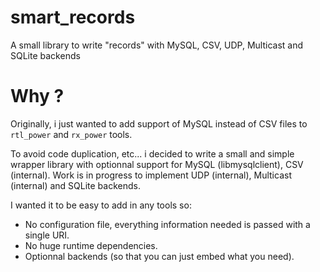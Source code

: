 # smart_records
A small library to write "records" with MySQL, CSV, UDP, Multicast and SQLite backends

# Why ?
Originally, i just wanted to add support of MySQL instead of CSV files to `rtl_power` and `rx_power` tools.

To avoid code duplication, etc... i decided to write a small and simple wrapper library with optionnal support for MySQL (libmysqlclient), CSV (internal).
Work is in progress to implement UDP (internal), Multicast (internal) and SQLite backends.

I wanted it to be easy to add in any tools so:

* No configuration file, everything information needed is passed with a single URI.
* No huge runtime dependencies.
* Optionnal backends (so that you can just embed what you need).

